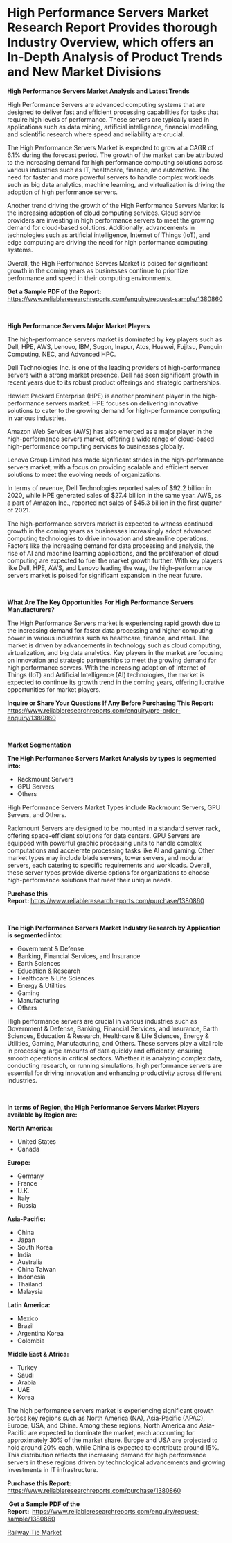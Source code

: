 <p><h1>High Performance Servers Market Research Report Provides thorough Industry Overview, which offers an In-Depth Analysis of Product Trends and New Market Divisions</h1></p><p><strong>High Performance Servers Market Analysis and Latest Trends</strong></p>
<p><p>High Performance Servers are advanced computing systems that are designed to deliver fast and efficient processing capabilities for tasks that require high levels of performance. These servers are typically used in applications such as data mining, artificial intelligence, financial modeling, and scientific research where speed and reliability are crucial.</p><p>The High Performance Servers Market is expected to grow at a CAGR of 6.1% during the forecast period. The growth of the market can be attributed to the increasing demand for high performance computing solutions across various industries such as IT, healthcare, finance, and automotive. The need for faster and more powerful servers to handle complex workloads such as big data analytics, machine learning, and virtualization is driving the adoption of high performance servers.</p><p>Another trend driving the growth of the High Performance Servers Market is the increasing adoption of cloud computing services. Cloud service providers are investing in high performance servers to meet the growing demand for cloud-based solutions. Additionally, advancements in technologies such as artificial intelligence, Internet of Things (IoT), and edge computing are driving the need for high performance computing systems.</p><p>Overall, the High Performance Servers Market is poised for significant growth in the coming years as businesses continue to prioritize performance and speed in their computing environments.</p></p>
<p><strong>Get a Sample PDF of the Report:&nbsp;</strong> <a href="https://www.reliableresearchreports.com/enquiry/request-sample/1380860">https://www.reliableresearchreports.com/enquiry/request-sample/1380860</a></p>
<p>&nbsp;</p>
<p><strong>High Performance Servers Major Market Players</strong></p>
<p><p>The high-performance servers market is dominated by key players such as Dell, HPE, AWS, Lenovo, IBM, Sugon, Inspur, Atos, Huawei, Fujitsu, Penguin Computing, NEC, and Advanced HPC.</p><p>Dell Technologies Inc. is one of the leading providers of high-performance servers with a strong market presence. Dell has seen significant growth in recent years due to its robust product offerings and strategic partnerships.</p><p>Hewlett Packard Enterprise (HPE) is another prominent player in the high-performance servers market. HPE focuses on delivering innovative solutions to cater to the growing demand for high-performance computing in various industries.</p><p>Amazon Web Services (AWS) has also emerged as a major player in the high-performance servers market, offering a wide range of cloud-based high-performance computing services to businesses globally.</p><p>Lenovo Group Limited has made significant strides in the high-performance servers market, with a focus on providing scalable and efficient server solutions to meet the evolving needs of organizations.</p><p>In terms of revenue, Dell Technologies reported sales of $92.2 billion in 2020, while HPE generated sales of $27.4 billion in the same year. AWS, as a part of Amazon Inc., reported net sales of $45.3 billion in the first quarter of 2021.</p><p>The high-performance servers market is expected to witness continued growth in the coming years as businesses increasingly adopt advanced computing technologies to drive innovation and streamline operations. Factors like the increasing demand for data processing and analysis, the rise of AI and machine learning applications, and the proliferation of cloud computing are expected to fuel the market growth further. With key players like Dell, HPE, AWS, and Lenovo leading the way, the high-performance servers market is poised for significant expansion in the near future.</p></p>
<p>&nbsp;</p>
<p><strong>What Are The Key Opportunities For High Performance Servers Manufacturers?</strong></p>
<p><p>The High Performance Servers market is experiencing rapid growth due to the increasing demand for faster data processing and higher computing power in various industries such as healthcare, finance, and retail. The market is driven by advancements in technology such as cloud computing, virtualization, and big data analytics. Key players in the market are focusing on innovation and strategic partnerships to meet the growing demand for high performance servers. With the increasing adoption of Internet of Things (IoT) and Artificial Intelligence (AI) technologies, the market is expected to continue its growth trend in the coming years, offering lucrative opportunities for market players.</p></p>
<p><strong>Inquire or Share Your Questions If Any Before Purchasing This Report:</strong> <a href="https://www.reliableresearchreports.com/enquiry/pre-order-enquiry/1380860">https://www.reliableresearchreports.com/enquiry/pre-order-enquiry/1380860</a></p>
<p>&nbsp;</p>
<p><strong>Market Segmentation</strong></p>
<p><strong>The High Performance Servers Market Analysis by types is segmented into:</strong></p>
<p><ul><li>Rackmount Servers</li><li>GPU Servers</li><li>Others</li></ul></p>
<p><p>High Performance Servers Market Types include Rackmount Servers, GPU Servers, and Others. </p><p>Rackmount Servers are designed to be mounted in a standard server rack, offering space-efficient solutions for data centers. GPU Servers are equipped with powerful graphic processing units to handle complex computations and accelerate processing tasks like AI and gaming. Other market types may include blade servers, tower servers, and modular servers, each catering to specific requirements and workloads. Overall, these server types provide diverse options for organizations to choose high-performance solutions that meet their unique needs.</p></p>
<p><strong>Purchase this Report:&nbsp;</strong><a href="https://www.reliableresearchreports.com/purchase/1380860">https://www.reliableresearchreports.com/purchase/1380860</a></p>
<p>&nbsp;</p>
<p><strong>The High Performance Servers Market Industry Research by Application is segmented into:</strong></p>
<p><ul><li>Government & Defense</li><li>Banking, Financial Services, and Insurance</li><li>Earth Sciences</li><li>Education & Research</li><li>Healthcare & Life Sciences</li><li>Energy & Utilities</li><li>Gaming</li><li>Manufacturing</li><li>Others</li></ul></p>
<p><p>High performance servers are crucial in various industries such as Government & Defense, Banking, Financial Services, and Insurance, Earth Sciences, Education & Research, Healthcare & Life Sciences, Energy & Utilities, Gaming, Manufacturing, and Others. These servers play a vital role in processing large amounts of data quickly and efficiently, ensuring smooth operations in critical sectors. Whether it is analyzing complex data, conducting research, or running simulations, high performance servers are essential for driving innovation and enhancing productivity across different industries.</p></p>
<p>&nbsp;</p>
<p><strong>In terms of Region, the High Performance Servers Market Players available by Region are:</strong></p>
<p>
    <p> <strong> North America: </strong>
        <ul>
            <li>United States</li>
            <li>Canada</li>
        </ul>
        </p> 
    <p> <strong> Europe: </strong>
        <ul>
            <li>Germany</li>
            <li>France</li>
            <li>U.K.</li>
            <li>Italy</li>
            <li>Russia</li>
        </ul>
        </p> 
    <p> <strong> Asia-Pacific: </strong>
        <ul>
            <li>China</li>
            <li>Japan</li>
            <li>South Korea</li>
            <li>India</li>
            <li>Australia</li>
            <li>China Taiwan</li>
            <li>Indonesia</li>
            <li>Thailand</li>
            <li>Malaysia</li>
        </ul>
        </p> 
    <p> <strong> Latin America: </strong>
        <ul>
            <li>Mexico</li>
            <li>Brazil</li>
            <li>Argentina Korea</li>
            <li>Colombia</li>
        </ul>
        </p> 
    <p> <strong> Middle East & Africa: </strong>
        <ul>
            <li>Turkey</li>
            <li>Saudi</li>
            <li>Arabia</li>
            <li>UAE</li>
            <li>Korea</li>
        </ul>
    </p>
    </p>
<p><p>The high performance servers market is experiencing significant growth across key regions such as North America (NA), Asia-Pacific (APAC), Europe, USA, and China. Among these regions, North America and Asia-Pacific are expected to dominate the market, each accounting for approximately 30% of the market share. Europe and USA are projected to hold around 20% each, while China is expected to contribute around 15%. This distribution reflects the increasing demand for high performance servers in these regions driven by technological advancements and growing investments in IT infrastructure.</p></p>
<p><strong>Purchase this Report: </strong><a href="https://www.reliableresearchreports.com/purchase/1380860">https://www.reliableresearchreports.com/purchase/1380860</a></p>
<p>&nbsp;<strong>Get a Sample PDF of the Report:&nbsp;&nbsp;</strong><a href="https://www.reliableresearchreports.com/enquiry/request-sample/1380860">https://www.reliableresearchreports.com/enquiry/request-sample/1380860</a></p>
<p><strong></strong></p>
<p><p><a href="https://noble-drawer-34c.notion.site/Railway-Tie-Market-Size-Focuses-on-Market-Dynamics-In-Depth-Analysis-and-Future-Projections-of-its--1dfd4556ea1643dc9c367d2e4625779d">Railway Tie Market</a></p></p>